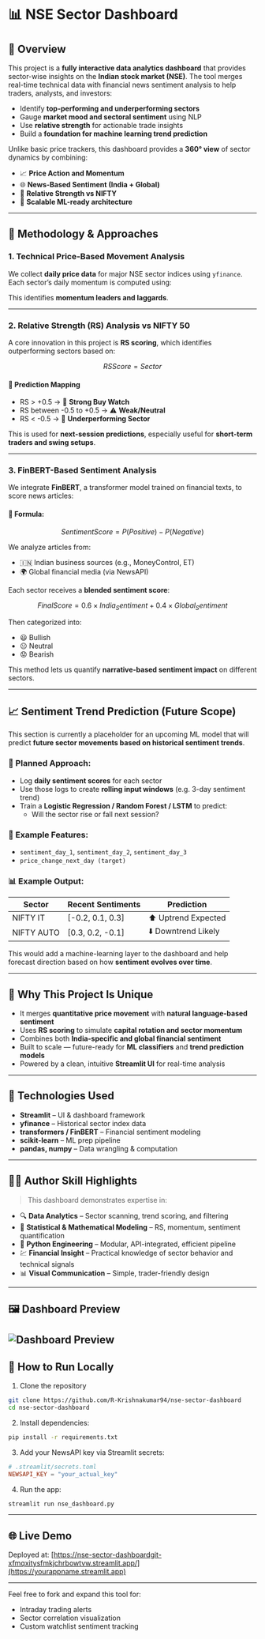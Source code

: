# 📊 NSE Sector Dashboard

## 🔎 Overview
This project is a **fully interactive data analytics dashboard** that provides sector-wise insights on the **Indian stock market (NSE)**. The tool merges real-time technical data with financial news sentiment analysis to help traders, analysts, and investors:

- Identify **top-performing and underperforming sectors**
- Gauge **market mood and sectoral sentiment** using NLP
- Use **relative strength** for actionable trade insights
- Build a **foundation for machine learning trend prediction**

Unlike basic price trackers, this dashboard provides a **360° view** of sector dynamics by combining:
- 📈 **Price Action and Momentum**
- 🌐 **News-Based Sentiment (India + Global)**
- 🧠 **Relative Strength vs NIFTY**
- 🚀 **Scalable ML-ready architecture**

---

## 🧠 Methodology & Approaches

### 1. **Technical Price-Based Movement Analysis**
We collect **daily price data** for major NSE sector indices using `yfinance`. Each sector’s daily momentum is computed using:

```math
% Change = ((Close_Today - Close_Yesterday) / Close_Yesterday) * 100
```

This identifies **momentum leaders and laggards**.

---

### 2. **Relative Strength (RS) Analysis vs NIFTY 50**
A core innovation in this project is **RS scoring**, which identifies outperforming sectors based on:

```math
RS Score = Sector % Change - NIFTY % Change
```

#### 🔮 Prediction Mapping
- RS > +0.5 → 🚀 **Strong Buy Watch**
- RS between -0.5 to +0.5 → ⚠️ **Weak/Neutral**
- RS < -0.5 → 🔻 **Underperforming Sector**

This is used for **next-session predictions**, especially useful for **short-term traders and swing setups**.

---

### 3. **FinBERT-Based Sentiment Analysis**
We integrate **FinBERT**, a transformer model trained on financial texts, to score news articles:

#### 🧠 Formula:
```math
Sentiment Score = P(Positive) - P(Negative)
```

We analyze articles from:
- 🇮🇳 Indian business sources (e.g., MoneyControl, ET)
- 🌍 Global financial media (via NewsAPI)

Each sector receives a **blended sentiment score**:

```math
Final Score = 0.6 × India_Sentiment + 0.4 × Global_Sentiment
```

Then categorized into:
- 😃 Bullish
- 😐 Neutral
- 😟 Bearish

This method lets us quantify **narrative-based sentiment impact** on different sectors.

---

## 📈 Sentiment Trend Prediction (Future Scope)
This section is currently a placeholder for an upcoming ML model that will predict **future sector movements based on historical sentiment trends**.

### 🚧 Planned Approach:
- Log **daily sentiment scores** for each sector
- Use those logs to create **rolling input windows** (e.g. 3-day sentiment trend)
- Train a **Logistic Regression / Random Forest / LSTM** to predict:
  - Will the sector rise or fall next session?

### 🧮 Example Features:
- `sentiment_day_1`, `sentiment_day_2`, `sentiment_day_3`
- `price_change_next_day (target)`

### 📊 Example Output:
| Sector     | Recent Sentiments | Prediction        |
|------------|--------------------|-------------------|
| NIFTY IT   | [-0.2, 0.1, 0.3]   | ⬆️ Uptrend Expected |
| NIFTY AUTO | [0.3, 0.2, -0.1]   | ⬇️ Downtrend Likely |

This would add a machine-learning layer to the dashboard and help forecast direction based on how **sentiment evolves over time**.

---

## 🎯 Why This Project Is Unique
- It merges **quantitative price movement** with **natural language-based sentiment**
- Uses **RS scoring** to simulate **capital rotation and sector momentum**
- Combines both **India-specific and global financial sentiment**
- Built to scale — future-ready for **ML classifiers** and **trend prediction models**
- Powered by a clean, intuitive **Streamlit UI** for real-time analysis

---

## 🧰 Technologies Used
- **Streamlit** – UI & dashboard framework
- **yfinance** – Historical sector index data
- **transformers / FinBERT** – Financial sentiment modeling
- **scikit-learn** – ML prep pipeline
- **pandas, numpy** – Data wrangling & computation

---

## 🧑‍💻 Author Skill Highlights
> This dashboard demonstrates expertise in:

- 🔍 **Data Analytics** – Sector scanning, trend scoring, and filtering
- 🧠 **Statistical & Mathematical Modeling** – RS, momentum, sentiment quantification
- 🐍 **Python Engineering** – Modular, API-integrated, efficient pipeline
- 💹 **Financial Insight** – Practical knowledge of sector behavior and technical signals
- 📊 **Visual Communication** – Simple, trader-friendly design

---

## 🖼 Dashboard Preview

![Dashboard Preview](https://raw.githubusercontent.com/R-Krishnakumar94/nse-sector-dashboard/main/preview.png)
---

## 🚀 How to Run Locally
1. Clone the repository
```bash
git clone https://github.com/R-Krishnakumar94/nse-sector-dashboard
cd nse-sector-dashboard
```
2. Install dependencies:
```bash
pip install -r requirements.txt
```
3. Add your NewsAPI key via Streamlit secrets:
```toml
# .streamlit/secrets.toml
NEWSAPI_KEY = "your_actual_key"
```
4. Run the app:
```bash
streamlit run nse_dashboard.py
```

---

## 🌐 Live Demo
Deployed at: [https://nse-sector-dashboardgit-xfmqxitysfmkjchrbowtvw.streamlit.app/](https://yourappname.streamlit.app)

---

Feel free to fork and expand this tool for:
- Intraday trading alerts
- Sector correlation visualization
- Custom watchlist sentiment tracking
